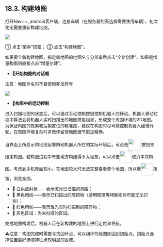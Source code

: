 ﻿## 18.3.	构建地图
打开Navi++_android客户端，连接车辆（在服务器列表选择需要使用车辆），初次使用需要重新构建地图。

<img src="https://imgconvert.csdnimg.cn/aHR0cHM6Ly9oYmltZy5odWFiYW5pbWcuY29tLzk1NDRjNTQ3Y2U2OGMzZTRkZjFhYjQ4NjUyZWNmYWI5NGEwMmMzMmVhYjFkLVVPZ2tWMV9mdzY1OA?x-oss-process=image/format,png" align=center />

①	点击“菜单”按钮；
②	点击“构建地图”。

如果要全新构建地图，指定新地图的地图名与分辨率后点击“全新创建”，如果是增量构图则直接点击“增量创建”。

* **开始构图的对话框**

注意：地图命名时不要使用非法符号

<img src="https://imgconvert.csdnimg.cn/aHR0cHM6Ly9oYmltZy5odWFiYW5pbWcuY29tLzUxNzg4YmQ0ODFiODA0MThkN2Y5NDBkMmQ0NDJiYzU0MmYyNTQ0OTg4MjkzLTc0dzRKWV9mdzY1OA?x-oss-process=image/format,png" align=center />

* **构图中的运动控制**

进入扫描地图的状态后，可以通过手动控制按键控制机器人的移动。机器人移动过程中算法会将机器人实时扫描出的地图拼接起来，形成整个周围环境的2D地图。为保证构图的效果和后期定位的精准度，建议在构图时尽可能控制机器人缓慢行驶，在周围环境复杂时多做停留使地图细节更加精确。

当界面上所显示的地图足够辨别机器人所在的实际环境后，可点击<img src="https://imgconvert.csdnimg.cn/aHR0cHM6Ly9oYmltZy5odWFiYW5pbWcuY29tL2YxYTFiYjhmMjNlNjliNmY3MGU5MDUzNzM5OWNjZjZiNmIxNTU2Nzg1ZGYtc3dTNHRRX2Z3NjU4?x-oss-process=image/format,png" width = "40" height = "40" align=center /> 按钮来结束构图。若构图过程中有些地方构建得不太理想，可以点击<img src="https://imgconvert.csdnimg.cn/aHR0cHM6Ly9oYmltZy5odWFiYW5pbWcuY29tL2NlZTk2NDM2YTAxNWRmNjc4NzYzMmI5YzkwNzQ5MjdlNDI0MGQ1ZDA1Y2UtRHZtdmwxX2Z3NjU4?x-oss-process=image/format,png" width = "40" height = "40" align=center />取消本次构图。考虑到手机界面较小，在地图较大时无法完整查看整个地图，所以增<img src="https://imgconvert.csdnimg.cn/aHR0cHM6Ly9oYmltZy5odWFiYW5pbWcuY29tL2FmY2FlNTBlZWMwYjVjZGE0YzFkYThhOWI4NjMwYmJmOTU2ZmJmZGI1NzMtcE4zZFJoX2Z3NjU4?x-oss-process=image/format,png" width = "40" height = "40" align=center />按钮，浏览全图。

* 	白色放射状——表示激光已扫描的范围；
* 	黑色粗线——表示已扫描出的障碍物（透明玻璃等特殊物体可能无法识别）；
* 	红色粗线——表示激光实时扫描到的障碍物；
* 	灰色区域：尚未扫描的区域。


完成地图构建后，机器人可在新构建的地图上进行定位和导航。

⚠注意：构图完成时需要寻找回环点，可以闭环的地图即回到初始点。初始点选择位置最好选取特征点较明显的区域。

